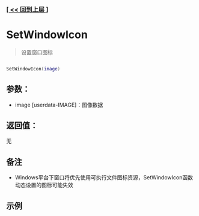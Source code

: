 ### [[ << 回到上层 ]](README.md)

# SetWindowIcon

> 设置窗口图标

```lua

SetWindowIcon(image)

```

## 参数：

+ image [userdata-IMAGE]：图像数据

## 返回值：

无

## 备注

+ Windows平台下窗口将优先使用可执行文件图标资源，SetWindowIcon函数动态设置的图标可能失效

## 示例

```lua

```